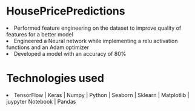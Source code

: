 # HousePricePredictions
<li>Performed feature engineering on the dataset to improve quality of features for a better model</li>
<li>Engineered a Neural network while implementing a relu activation functions and an Adam optimizer </li>
<li> Developed a model with an accuracy of 80%</li>

<h1>Technologies used</h1>
<li> TensorFlow | Keras | Numpy | Python | Seaborn | Sklearn | Matplotlib | juypyter Notebook | Pandas</li>

